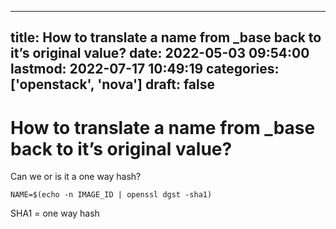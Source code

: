 
---
title: How to translate a name from _base back to it’s original value?
date: 2022-05-03 09:54:00
lastmod: 2022-07-17 10:49:19
categories: ['openstack', 'nova']
draft: false
---


# How to translate a name from _base back to it’s original value?
Can we or is it a one way hash?

```
NAME=$(echo -n IMAGE_ID | openssl dgst -sha1)
```

SHA1 = one way hash

<!-- #public #openstack #nova -->

<!-- {BearID:981AA2D7-E68B-4D45-BE6E-E3059841C1BA-21964-000023CCDBF53421} -->
